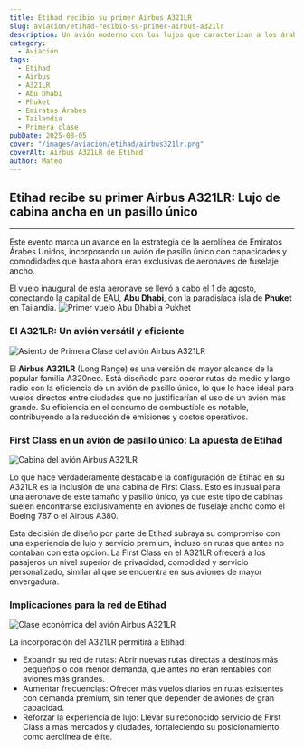```yaml
---
title: Etihad recibio su primer Airbus A321LR
slug: aviacion/etihad-recibio-su-primer-airbus-a321lr
description: Un avión moderno con los lujos que caracterizan a los árabes.
category:
  - Aviación
tags:
  - Etihad
  - Airbus
  - A321LR
  - Abu Dhabi
  - Phuket
  - Emiratos Árabes 
  - Tailandia
  - Primera clase
pubDate: 2025-08-05
cover: "/images/aviacion/etihad/airbus321lr.png"
coverAlt: Airbus A321LR de Etihad 
author: Mateo
---
```


## Etihad recibe su primer Airbus A321LR: Lujo de cabina ancha en un pasillo único

***

 Este evento marca un avance en la estrategia de la aerolínea de Emiratos Árabes Unidos, incorporando un avión de pasillo único con capacidades y comodidades que hasta ahora eran exclusivas de aeronaves de fuselaje ancho.

 El vuelo inaugural de esta aeronave se llevó a cabo el 1 de agosto, conectando la capital de EAU, **Abu Dhabi**, con la paradisíaca isla de **Phuket** en Tailandia.
 <img src="/images/general/etihad-airways/vuelo-etihad-phuket.png" alt="Primer vuelo Abu Dhabi a Pukhet">

### El A321LR: Un avión versátil y eficiente

![Asiento de Primera Clase del avión Airbus A321LR](/images/aviacion/etihad/airbus321lr2.jpeg)

El **Airbus A321LR** (Long Range) es una versión de mayor alcance de la popular familia A320neo. Está diseñado para operar rutas de medio y largo radio con la eficiencia de un avión de pasillo único, lo que lo hace ideal para vuelos directos entre ciudades que no justificarían el uso de un avión más grande. Su eficiencia en el consumo de combustible es notable, contribuyendo a la reducción de emisiones y costos operativos.

### First Class en un avión de pasillo único: La apuesta de Etihad

![Cabina del avión Airbus A321LR](/images/aviacion/etihad/airbus321lr5.png)

Lo que hace verdaderamente destacable la configuración de Etihad en su A321LR es la inclusión de una cabina de First Class. Esto es inusual para una aeronave de este tamaño y pasillo único, ya que este tipo de cabinas suelen encontrarse exclusivamente en aviones de fuselaje ancho como el Boeing 787 o el Airbus A380.

Esta decisión de diseño por parte de Etihad subraya su compromiso con una experiencia de lujo y servicio premium, incluso en rutas que antes no contaban con esta opción. La First Class en el A321LR ofrecerá a los pasajeros un nivel superior de privacidad, comodidad y servicio personalizado, similar al que se encuentra en sus aviones de mayor envergadura.

### Implicaciones para la red de Etihad

![Clase económica del avión Airbus A321LR](/images/aviacion/etihad/airbus321lr7.png)

La incorporación del A321LR permitirá a Etihad:

* Expandir su red de rutas: Abrir nuevas rutas directas a destinos más pequeños o con menor demanda, que antes no eran rentables con aviones más grandes.
* Aumentar frecuencias: Ofrecer más vuelos diarios en rutas existentes con demanda premium, sin tener que depender de aviones de gran capacidad.
* Reforzar la experiencia de lujo: Llevar su reconocido servicio de First Class a más mercados y ciudades, fortaleciendo su posicionamiento como aerolínea de élite.
